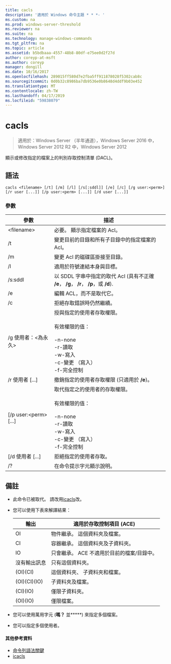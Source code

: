 ```yaml
---
title: cacls
description: '適用於 Windows 命令主題 * * *- '
ms.custom: na
ms.prod: windows-server-threshold
ms.reviewer: na
ms.suite: na
ms.technology: manage-windows-commands
ms.tgt_pltfrm: na
ms.topic: article
ms.assetid: b5bdbaaa-4557-48b8-80df-e75ee0d2f27d
author: coreyp-at-msft
ms.author: coreyp
manager: dongill
ms.date: 10/16/2017
ms.openlocfilehash: 289015ff580d7e2fba5ff911878028f5302cab8c
ms.sourcegitcommit: 0d0b32c8986ba7db9536e0b8648d4ddf9b03e452
ms.translationtype: MT
ms.contentlocale: zh-TW
ms.lasthandoff: 04/17/2019
ms.locfileid: "59838079"
---
```

# <a name="cacls"></a>cacls

>適用於：Windows Server （半年通道），Windows Server 2016 中，Windows Server 2012 R2 中，Windows Server 2012

顯示或修改指定的檔案上的判別存取控制清單 (DACL)。  
## <a name="syntax"></a>語法  
```  
cacls <filename> [/t] [/m] [/l] [/s[:sddl]] [/e] [/c] [/g user:<perm>] [/r user [...]] [/p user:<perm> [...]] [/d user [...]]  
```  
### <a name="parameters"></a>參數  
|參數|描述|  
|-------|--------|  
|\<filename\>|必要。 顯示指定檔案的 Acl。|  
|/t|變更目前的目錄和所有子目錄中的指定檔案的 Acl。|  
|/m|變更 Acl 的磁碟區掛接至目錄。|  
|/l|適用於符號連結本身與目標。|  
|/s:sddl|以 SDDL 字串中指定的取代 Acl (具有不正確 **/e**， **/g**， **/r**， **/p**，或 **/d**).|  
|/e|編輯 ACL，而不是取代它。|  
|/c|拒絕存取錯誤時仍然繼續。|  
|/g 使用者：\<為永久\>|授與指定的使用者存取權限。<br /><br />有效權限的值：<br /><br />-n-none<br />-r-讀取<br />-w-寫入<br />-c-變更 （寫入）<br />-f-完全控制|  
|/r 使用者 [...]|撤銷指定的使用者存取權限 (只適用於 **/e**)。|  
|[/p user:\<perm\> [...]|取代指定之的使用者的存取權限。<br /><br />有效權限的值：<br /><br />-n-none<br />-r-讀取<br />-w-寫入<br />-c-變更 （寫入）<br />-f-完全控制|  
|[/d 使用者 [...]|拒絕指定的使用者存取。|  
|/?|在命令提示字元顯示說明。|  
## <a name="remarks"></a>備註  
-   此命令已被取代。 請改用[icacls](icacls.md)改。  
-   您可以使用下表來解譯結果：  

    |輸出|適用於存取控制項目 (ACE)|  
    |-----|----------------------|  
    |OI|物件繼承。 這個資料夾及檔案。|  
    |CI|容器繼承。 這個資料夾及子資料夾。|  
    |IO|只會繼承。 ACE 不適用於目前的檔案/目錄中。|  
    |沒有輸出訊息|只有這個資料夾。|  
    |(OI)(CI)|這個資料夾、 子資料夾和檔案。|  
    |(OI)(CI)(IO)|子資料夾及檔案。|  
    |(CI)(IO)|僅限子資料夾。|  
    |(OI)(IO)|僅限檔案。|  

-   您可以使用萬用字元 (**嗎？** 並**\***) 來指定多個檔案。  
-   您可以指定多個使用者。  

#### <a name="additional-references"></a>其他參考資料  
-   [命令列語法關鍵](command-line-syntax-key.md)   
-   [icacls](icacls.md)  
